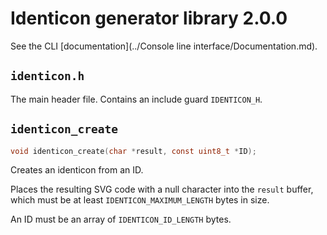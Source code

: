 Identicon generator library 2.0.0
=================================

See the CLI [documentation](../Console line interface/Documentation.md).

`identicon.h`
-------------

The main header file. Contains an include guard `IDENTICON_H`.

`identicon_create`
------------------

``` C
void identicon_create(char *result, const uint8_t *ID);
```

Creates an identicon from an ID.

Places the resulting SVG code with a null character into the `result` buffer, which must be at least `IDENTICON_MAXIMUM_LENGTH` bytes in size.

An ID must be an array of `IDENTICON_ID_LENGTH` bytes.
